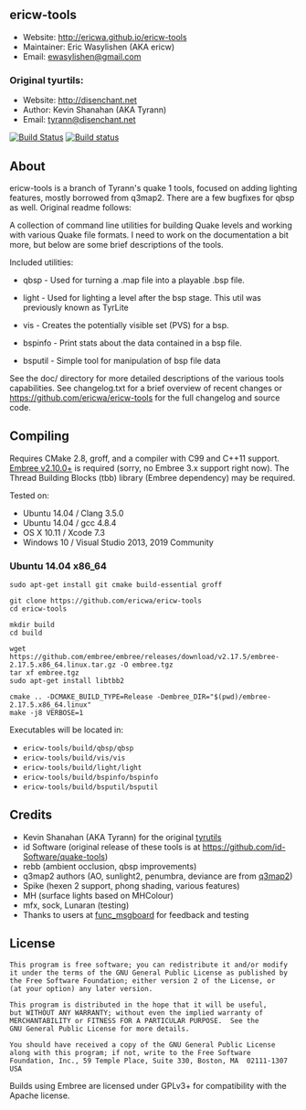 ## ericw-tools
 - Website:         http://ericwa.github.io/ericw-tools
 - Maintainer:      Eric Wasylishen (AKA ericw)
 - Email:           ewasylishen@gmail.com

### Original tyurtils:

 - Website: http://disenchant.net
 - Author:  Kevin Shanahan (AKA Tyrann)
 - Email:   tyrann@disenchant.net

[![Build Status](https://travis-ci.org/ericwa/ericw-tools.svg?branch=master)](https://travis-ci.org/ericwa/ericw-tools)
[![Build status](https://ci.appveyor.com/api/projects/status/7lpdcy7l3e840u70?svg=true)](https://ci.appveyor.com/project/EricWasylishen/ericw-tools)

## About

ericw-tools is a branch of Tyrann's quake 1 tools, focused on
adding lighting features, mostly borrowed from q3map2. There are a few
bugfixes for qbsp as well. Original readme follows:

A collection of command line utilities for building Quake levels and working
with various Quake file formats. I need to work on the documentation a bit
more, but below are some brief descriptions of the tools.

Included utilities:

 - qbsp    - Used for turning a .map file into a playable .bsp file.

 - light   - Used for lighting a level after the bsp stage. This util was previously known as TyrLite

 - vis     - Creates the potentially visible set (PVS) for a bsp.

 - bspinfo - Print stats about the data contained in a bsp file.

 - bsputil - Simple tool for manipulation of bsp file data

See the doc/ directory for more detailed descriptions of the various
tools capabilities.  See changelog.txt for a brief overview of recent
changes or https://github.com/ericwa/ericw-tools for the full changelog and
source code.

## Compiling

Requires CMake 2.8, groff, and a compiler with C99 and C++11 support.  
[Embree v2.10.0+](http://embree.github.io/) is required (sorry, no Embree 3.x support right now).
The Thread Building Blocks (tbb) library (Embree dependency) may be required.

Tested on:
 - Ubuntu 14.04 / Clang 3.5.0
 - Ubuntu 14.04 / gcc 4.8.4
 - OS X 10.11 / Xcode 7.3
 - Windows 10 / Visual Studio 2013, 2019 Community

### Ubuntu 14.04 x86_64

```
sudo apt-get install git cmake build-essential groff

git clone https://github.com/ericwa/ericw-tools
cd ericw-tools

mkdir build
cd build

wget https://github.com/embree/embree/releases/download/v2.17.5/embree-2.17.5.x86_64.linux.tar.gz -O embree.tgz
tar xf embree.tgz
sudo apt-get install libtbb2

cmake .. -DCMAKE_BUILD_TYPE=Release -Dembree_DIR="$(pwd)/embree-2.17.5.x86_64.linux"
make -j8 VERBOSE=1
```

Executables will be located in:

 - `ericw-tools/build/qbsp/qbsp`
 - `ericw-tools/build/vis/vis`
 - `ericw-tools/build/light/light`
 - `ericw-tools/build/bspinfo/bspinfo`
 - `ericw-tools/build/bsputil/bsputil`

## Credits

- Kevin Shanahan (AKA Tyrann) for the original [tyrutils](http://disenchant.net/utils)
- id Software (original release of these tools is at https://github.com/id-Software/quake-tools) 
- rebb (ambient occlusion, qbsp improvements)
- q3map2 authors (AO, sunlight2, penumbra, deviance are from [q3map2](https://github.com/TTimo/GtkRadiant/tree/master/tools/quake3/q3map2))
- Spike (hexen 2 support, phong shading, various features)
- MH (surface lights based on MHColour)
- mfx, sock, Lunaran (testing)
- Thanks to users at [func_msgboard](http://www.celephais.net/board/forum.php) for feedback and testing

## License

    This program is free software; you can redistribute it and/or modify
    it under the terms of the GNU General Public License as published by
    the Free Software Foundation; either version 2 of the License, or
    (at your option) any later version.

    This program is distributed in the hope that it will be useful,
    but WITHOUT ANY WARRANTY; without even the implied warranty of
    MERCHANTABILITY or FITNESS FOR A PARTICULAR PURPOSE.  See the
    GNU General Public License for more details.

    You should have received a copy of the GNU General Public License
    along with this program; if not, write to the Free Software
    Foundation, Inc., 59 Temple Place, Suite 330, Boston, MA  02111-1307  USA

Builds using Embree are licensed under GPLv3+ for compatibility with the
Apache license.
